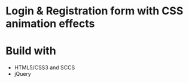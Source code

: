 # Login & Registration form with CSS animation effects

# Build with

* HTML5/CSS3 and SCCS
* jQuery
